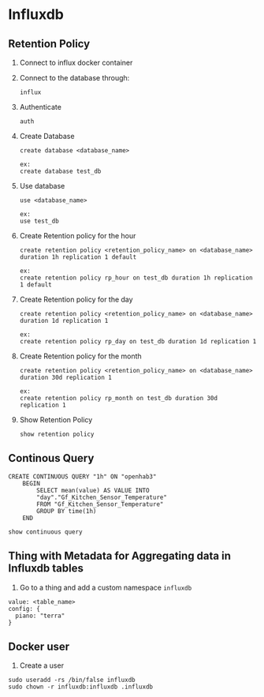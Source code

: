 # Influxdb

## Retention Policy

1. Connect to influx docker container
2. Connect to the database through:

   ```terminal
   influx
   ```

3. Authenticate

   ```terminal
   auth
   ```

4. Create Database

   ```terminal
   create database <database_name>

   ex:
   create database test_db
   ```

5. Use database

   ```terminal
   use <database_name>

   ex:
   use test_db
   ```

6. Create Retention policy for the hour

   ```terminal
   create retention policy <retention_policy_name> on <database_name> duration 1h replication 1 default

   ex:
   create retention policy rp_hour on test_db duration 1h replication 1 default
   ```

7. Create Retention policy for the day

   ```terminal
   create retention policy <retention_policy_name> on <database_name> duration 1d replication 1

   ex:
   create retention policy rp_day on test_db duration 1d replication 1
   ```

8. Create Retention policy for the month

   ```terminal
   create retention policy <retention_policy_name> on <database_name> duration 30d replication 1

   ex:
   create retention policy rp_month on test_db duration 30d replication 1
   ```

9. Show Retention Policy

   ```terminal
   show retention policy
   ```

## Continous Query

```terminal
CREATE CONTINUOUS QUERY "1h" ON "openhab3"
    BEGIN
        SELECT mean(value) AS VALUE INTO
        "day"."Gf_Kitchen_Sensor_Temperature"
        FROM "Gf_Kitchen_Sensor_Temperature"
        GROUP BY time(1h)
    END
```

```terminal
show continuous query
```

## Thing with Metadata for Aggregating data in Influxdb tables

1. Go to a thing and add a custom namespace `influxdb`

```terminal
value: <table_name>
config: {
  piano: "terra"
}
```

## Docker user

1. Create a user

```terminal
sudo useradd -rs /bin/false influxdb
sudo chown -r influxdb:influxdb .influxdb
```
